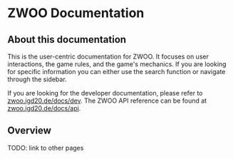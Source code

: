 # ZWOO Documentation

## About this documentation

This is the user-centric documentation for ZWOO. It focuses on user interactions, the game rules, and the game's mechanics. If you are looking for specific information you can either use the search function or navigate through the sidebar.

If you are looking for the developer documentation, please refer to [zwoo.igd20.de/docs/dev](https://zwoo.igd20.de/docs/dev). The ZWOO API reference can be found at [zwoo.igd20.de/docs/api](https://zwoo.igd20.de/docs/api).

## Overview

TODO: link to other pages